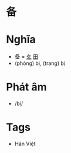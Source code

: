 # 备

# Nghĩa
* 备 = [夂](夂.md) [田](田.md)
* (phòng) bị, (trang) bị

# Phát âm
* /bị/

# Tags
* Hán Việt

<script>window.HANZI_FIELD='备';</script>

